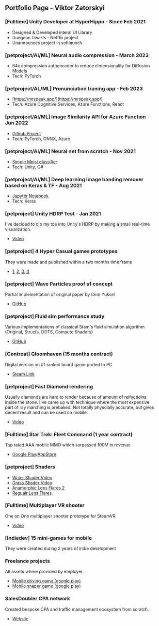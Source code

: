 ## Portfolio Page - Viktor Zatorskyi

### [Fulltime] Unity Developer at HyperHippo - Since Feb 2021
- Designed & Developed interal UI Library
- Dungeon Dwarfs - Netflix project
- Unannounces project in softlaunch

### [petproject/AI/ML] Neural audio compression - March 2023
- 64x compression autoencoder to reduce dimensionality for Diffusion Models
- Tech: PyTorch

### [petproject/AL/ML] Pronunciation traning app - Feb 2023
- [https://mrspeak.app/](https://mrspeak.app/) 
- Tech: Azure Cognitive Services, Azure Functions, React

### [petproject/AI/ML] Image Similarity API for Azure Function - Jun 2022
- [Github Project](https://github.com/bmind7/ImageSimilarityAPI)
- Tech: PyTorch, ONNX, Azure

### [petproject/AI/ML] Neural net from scratch - Nov 2021
- [Simple Mnist classifier](https://github.com/bmind7/mnist_from_scratch)
- Tech: Unity, C#

### [petproject/AI/ML] Deep learning image banding remover based on Keras & TF - Aug 2021
- [Jupyter Notebook](https://github.com/bmind7/deeplearning_banding_remover/blob/main/Debander.ipynb)
- Tech: Keras

### [petproject] Unity HDRP Test - Jan 2021
I've decided to dip my toe into Unity's HDRP by making a small real-time visualization.
- [Video](https://www.youtube.com/watch?v=dKFTViOx23s)

### [petproject] 4 Hyper Casual games prototypes
They were made and published within a two months time frame 
-  [1](https://play.google.com/store/apps/details?id=com.OneBitLab.BitcoinMagnate), [2](https://play.google.com/store/apps/details?id=com.OneBitLab.TapTapTribe), [3](https://play.google.com/store/apps/details?id=com.OneBitLab.MadTennis), [4](https://play.google.com/store/apps/details?id=com.OneBitLab.SticksVsBottles)

### [petproject] Wave Particles proof of concept
Partial implementation of original paper by Cem Yuksel
- [GitHub](https://github.com/bmind7/WaveParticles)

### [petproject] Fluid sim performance study
Various implementations of classical Stam's fluid simulation algorithm (Original, Structs, DOTS, Compute Shaders)
- [GitHub](https://github.com/bmind7/UnityFluid2D)

### [Contrcat] Gloomhaven (15 months contract)
Digital version on #1 ranked board game ported to PC
- [Steam Link](https://store.steampowered.com/app/780290/Gloomhaven/)

### [petproject] Fast Diamond rendering
Usually diamonds are hard to render because of amount of relfectioins inside the stone. I've came up with technique where the most expensive part of ray marching is prebaked. Not totally physcially accurate, but gives decent result and can be used on mobile.
- [Video](https://www.youtube.com/watch?v=QhaIey5NpU4)

### [Fulltime] Star Trek: Fleet Command (1 year contract)
Top rated AAA mobile MMO which surpassed 100M in revenue.
- [Google Play](https://play.google.com/store/apps/details?id=com.scopely.startrek)/[AppStore](https://apps.apple.com/us/app/star-trek-fleet-command/id1427744264)

### [petproject] Shaders
- [Water Shader Video](https://www.youtube.com/watch?v=4CH18n9BaHk)
- [Grass Shader Video](https://www.youtube.com/watch?v=luaOsx4D6Mg)
- [Anamorphic Lens Flares 2](https://www.youtube.com/watch?v=OcHSjilf0Ro)
- [Regualr Lens Flares](https://www.youtube.com/watch?v=ZTKknM9ZLHs)

### [Fulltime] Multiplayer VR shooter
One on One multiplayer shooter prototype for SteamVR
- [Video](https://www.youtube.com/watch?v=ULLfdxCKtxs)

### [Indiedev] 15 mini-games for mobile
They were created during 2 years of indie development

### Freelance projects
All assets where provided by employer
- [Mobile driving game (google play)](https://play.google.com/store/apps/details?id=com.i6.policecardrivingacademy)
- [Mobile snaper game (google play)](https://play.google.com/store/apps/details?id=com.i6.SniperShooter3dFree)

### SalesDoubler CPA network
Created bespoke CPA and traffic management ecosystem from scratch.
- [Website](https://www.salesdoubler.com.ua/)

